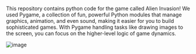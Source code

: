 This repository contains python code for the game called Alien Invasion!
We used Pygame, a collection of fun, powerful Python modules that manage graphics,
animation, and even sound, making it easier
for you to build sophisticated games. With Pygame
handling tasks like drawing images to the screen, you
can focus on the higher-level logic of game dynamics.

![image](https://github.com/user-attachments/assets/2db20449-1ed1-4346-b2eb-e2d5b6a2c1be)
